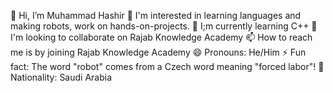  👋 Hi, I’m Muhammad Hashir
 👀 I'm interested in learning languages and making robots, work on hands-on-projects.
 🌱 I;m currently learning C++
 💞️ I'm looking to collaborate on Rajab Knowledge Academy
 📫 How to reach me is by joining Rajab Knowledge Academy
 😄 Pronouns: He/Him
 ⚡ Fun fact: The word "robot" comes from a Czech word meaning "forced labor"!
 💚 Nationality: Saudi Arabia
